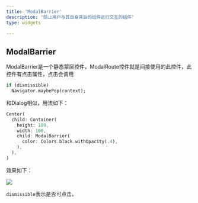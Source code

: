 ```yaml
---
title: 'ModalBarrier'
description: '防止用户与其自身背后的组件进行交互的组件'
type: widgets

---
```




## ModalBarrier

ModalBarrier是一个静态蒙层控件，ModalRoute控件就是间接使用的此控件，此控件有点击属性，点击会调用

```dart
if (dismissible)
  Navigator.maybePop(context);
```

和Dialog相似，用法如下：

```dart
Center(
  child: Container(
    height: 100,
    width: 100,
    child: ModalBarrier(
      color: Colors.black.withOpacity(.4),
    ),
  ),
)
```

效果如下：

![](http://img.laomengit.com/ModalBarrier_1.png)

`dismissible`表示是否可点击。